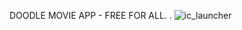 DOODLE MOVIE APP - FREE FOR ALL.
.
![ic_launcher](https://github.com/user-attachments/assets/9785b179-c7f6-4d44-bd69-9eb24ffc523c)
